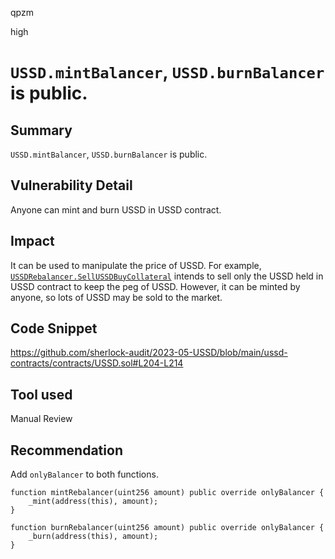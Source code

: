 qpzm

high

# `USSD.mintBalancer`, `USSD.burnBalancer` is public.

## Summary
`USSD.mintBalancer`, `USSD.burnBalancer` is public.

## Vulnerability Detail
Anyone can mint and burn USSD in USSD contract.

## Impact
It can be used to manipulate the price of USSD.
For example, [`USSDRebalancer.SellUSSDBuyCollateral`](https://github.com/sherlock-audit/2023-05-USSD/blob/main/ussd-contracts/contracts/USSDRebalancer.sol#L164) 
intends to sell only the USSD held in USSD contract to keep the peg of USSD.  However, it can be minted by anyone, so lots of USSD may be sold to the market.

## Code Snippet
https://github.com/sherlock-audit/2023-05-USSD/blob/main/ussd-contracts/contracts/USSD.sol#L204-L214

## Tool used

Manual Review

## Recommendation
Add `onlyBalancer` to both functions.
```solidity
function mintRebalancer(uint256 amount) public override onlyBalancer {
    _mint(address(this), amount);
}

function burnRebalancer(uint256 amount) public override onlyBalancer {
    _burn(address(this), amount);
}
```
